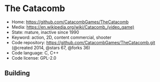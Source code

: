 # The Catacomb

- Home: https://github.com/CatacombGames/TheCatacomb
- Media: https://en.wikipedia.org/wiki/Catacomb_(video_game)
- State: mature, inactive since 1990
- Keyword: action, 2D, content commercial, shooter
- Code repository: https://github.com/CatacombGames/TheCatacomb.git (@created 2014, @stars 67, @forks 36)
- Code language: C, C++
- Code license: GPL-2.0

## Building
